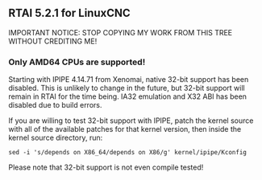 ## RTAI 5.2.1 for LinuxCNC

IMPORTANT NOTICE: STOP COPYING MY WORK FROM THIS TREE WITHOUT CREDITING ME!

### Only AMD64 CPUs are supported!

Starting with IPIPE 4.14.71 from Xenomai, native 32-bit support has been disabled.
This is unlikely to change in the future, but 32-bit support will remain in RTAI for the time being.
IA32 emulation and X32 ABI has been disabled due to build errors.

If you are willing to test 32-bit support with IPIPE, patch the kernel source with all of the
available patches for that kernel version, then inside the kernel source directory, run:

`sed -i 's/depends on X86_64/depends on X86/g' kernel/ipipe/Kconfig`

Please note that 32-bit support is not even compile tested!
